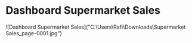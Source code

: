 # Dashboard Supermarket Sales

![Dashboard Supermarket Sales]("C:\Users\Rafi\Downloads\Supermarket Sales_page-0001.jpg")

